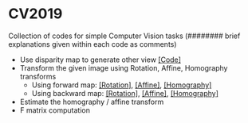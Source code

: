 # CV2019

Collection of codes for simple Computer Vision tasks (######## brief explanations given within each code as comments)

- Use disparity map to generate other view [[Code]](https://github.com/moha23/CV2019/blob/master/stereovision.py)
- Transform the given image using Rotation, Affine, Homography transforms
  - Using forward map: [[Rotation]](https://github.com/moha23/CV2019/blob/master/fwd_map_rotate.py), [[Affine]](https://github.com/moha23/CV2019/blob/master/fwd_map_affine.py), [[Homography]]()
  - Using backward map: [[Rotation]](https://github.com/moha23/CV2019/blob/master/bwd_map_rotate.py), [[Affine]](https://github.com/moha23/CV2019/blob/master/bwd_map_affine.py), [[Homography]]()
- Estimate the homography / affine transform 
- F matrix computation
